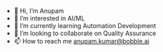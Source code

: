 - 👋 Hi, I’m Anupam
- 👀 I’m interested in AI/ML
- 🌱 I’m currently learning Automation Development
- 💞️ I’m looking to collaborate on Quality Assurance
- 📫 How to reach me anupam.kumar@bobble.ai


<!---
ai-anupam/ai-anupam is a ✨ special ✨ repository because its `README.md` (this file) appears on your GitHub profile.
You can click the Preview link to take a look at your changes.
--->
